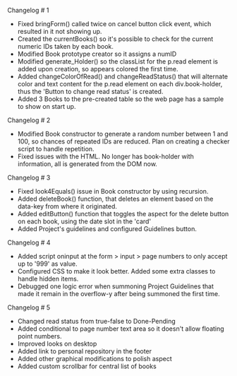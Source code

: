 Changelog # 1
- Fixed bringForm() called twice on cancel button click event, which resulted in it not showing up.
- Created the currentBooks() so it's possible to check for the current numeric IDs taken by each book.
- Modified Book prototype creator so it assigns a numID
- Modified generate_Holder() so the classList for the p.read element is added upon creation, so appears colored the first time.
- Added changeColorOfRead() and changeReadStatus() that will alternate color and text content for the p.read element on each div.book-holder, thus the 'Button to change read status' is created.
- Added 3 Books to the pre-created table so the web page has a sample to show on start up.

Changelog # 2

- Modified Book constructor to generate a random number between 1 and 100, so chances of repeated IDs are reduced. Plan on creating a checker script to handle repetition.
- Fixed issues with the HTML. No longer has book-holder with information, all is generated from the DOM now.

Changelog # 3
- Fixed look4Equals() issue in Book constructor by using recursion.
- Added deleteBook() function, that deletes an element based on the data-key from where it originated.
- Added editButton() function that toggles the aspect for the delete button on each book, using the date slot in the 'card'
- Added Project's guidelines and configured Guidelines button.

Changelog # 4
- Added script oninput at the form > input > page numbers to only accept up to '999' as value.
- Configured CSS to make it look better. Added some extra classes to handle hidden items.
- Debugged one logic error when summoning Project Guidelines that made it remain in the overflow-y after being summoned the first time.

Changelog # 5
- Changed read status from true-false to Done-Pending
- Added conditional to page number text area so it doesn't allow floating point numbers.
- Improved looks on desktop
- Added link to personal repository in the footer
- Added other graphical modifications to polish aspect
- Added custom scrollbar for central list of books